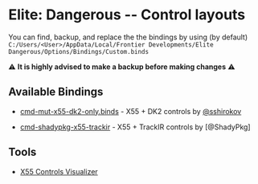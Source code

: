 # Elite: Dangerous -- Control layouts

You can find, backup, and replace the the bindings by using (by default) 
`C:/Users/<User>/AppData/Local/Frontier Developments/Elite Dangerous/Options/Bindings/Custom.binds`

:warning: **It is highly advised to make a backup before making changes** :warning:

## Available Bindings

  * [cmd-mut-x55-dk2-only.binds](/binds/cmd-mut-x55-dk2-only.binds) - X55 + DK2 controls by [@sshirokov](https://twitter.com/sshirokov)

  * [cmd-shadypkg-x55-trackir](/binds/cmd-shadypkg-x55-trackir) - X55 + TrackIR controls by [@ShadyPkg]
## Tools

 * [X55 Controls Visualizer](http://www.mcdee.net/elite/)
